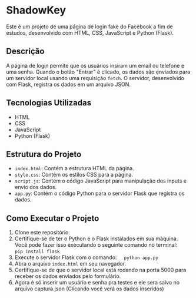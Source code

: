 
# ShadowKey
Este é um projeto de uma página de login fake do Facebook a fim de estudos, desenvolvido com HTML, CSS, JavaScript e Python (Flask).

## Descrição

A página de login permite que os usuários insiram um email ou telefone e uma senha. Quando o botão "Entrar" é clicado, os dados são enviados para um servidor local usando uma requisição `fetch`. O servidor, desenvolvido com Flask, registra os dados em um arquivo JSON.

## Tecnologias Utilizadas

- HTML
- CSS
- JavaScript
- Python (Flask)

## Estrutura do Projeto

- `index.html`: Contém a estrutura HTML da página.
- `style.css`: Contém os estilos CSS para a página.
- `script.js`: Contém o código JavaScript para manipulação dos inputs e envio dos dados.
- `app.py`: Contém o código Python para o servidor Flask que registra os dados.

## Como Executar o Projeto

1. Clone este repositório.
2. Certifique-se de ter o Python e o Flask instalados em sua máquina. Você pode fazer isso executando o seguinte comando no terminal:
    ```pip install flask```
3. Execute o servidor Flask com o comando:
    ```python app.py```
4. Abra o arquivo `index.html` em seu navegador.
5. Certifique-se de que o servidor local está rodando na porta 5000 para receber os dados enviados pelo formulário.
6. Agora é só inserir um usuário e senha pra testes e ele sera salvo no arquivo captura.json (Clicando você verá os dados inseridos)